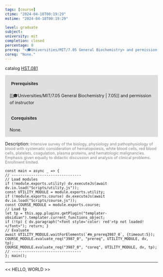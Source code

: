 ```yaml
---
tags: [course]
ctime: "2024-04-18T00:19:29"
mstime: "2024-04-18T00:19:29"

level: graduate
subject: 
university: mit
completion: closed
percentage: 0
prereq: "<🎓Universities/MIT/7.05 General Biochemistry> and permission of instructor"
coreq: "None."
---
```


catalog [HST.081](http://student.mit.edu/catalog/mHSTa.html#HST.081)

<span style="display: block; padding: 15px; background-color: rgb(100, 100, 100, 0.2);"><font id="m_prereq3987_0" style="display: block; font-family: Arial, sans-serif; font-weight: bold; padding: 5px">Prerequisites</font><br><span id="prereq3987_0">[[🎓Universities/MIT/7.05 General Biochemistry | 7.05]] and permission of instructor</span></span>
<span style="display: block; padding: 15px; background-color: rgb(100, 100, 100, 0.2);"><font id="m_coreq3987_0" style="display: block; font-family: Arial, sans-serif; font-weight: bold; padding: 5px">Corequisites</font><br><span id="coreq3987_0">None.</span></span>

<font style="">Description:</font>
<font style="color: grey; font-size: 0.8rem;">Intensive survey of the biology, physiology and pathophysiology of blood with systematic consideration of hematopoiesis, white blood cells, red blood cells, platelets, coagulation, plasma proteins, and hematologic malignancies. Emphasis given equally to didactic discussion and analysis of clinical problems. Enrollment limited.</font>

```dataviewjs
const main = async _ => {
// --------------------------------
// Load modules
if (!module.exports.utility) dv.executeJs(await dv.io.load("Scripts/utility.js"));
const UTILITY_MODULE = module.exports.utility;
if (!module.exports.course) dv.executeJs(await dv.io.load("Scripts/course.js"));
const COURSE_MODULE = module.exports.course;
// Load tp
let tp = this.app.plugins.getPlugin("templater-obsidian").templater.current_functions_object;
if (!tp) { dv.paragraph("<font style='color: red'>tp not loaded!</font>"); return; }
// Evaluate
await UTILITY_MODULE.waitForElements(`#m_prereq3987_0`, {timeout:5});
COURSE_MODULE.evaluate_req("3987_0", "prereq", UTILITY_MODULE, dv, tp);
COURSE_MODULE.evaluate_req("3987_0", "coreq", UTILITY_MODULE, dv, tp);
// --------------------------------
}; main();
```

---

<< HELLO, WORLD >>

